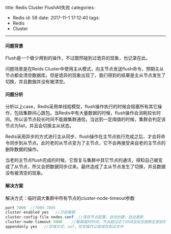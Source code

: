 title: Redis Cluster FlushAll失败
categories:
  - Redis 
id: 58
date: 2017-11-1 17:12:40
tags:
  - Redis
  - Cluster
---

#### 问题背景
Flush是一个极少用到的操作，不过既然碰到过诡异的现象，也记录在此。

问题场景是在Reids Cluster中使用主从模式，向主节点发送flush命令，预期主从节点都会清空数据库。但是诡异的现象出现了，我们得到的结果是主从节点发生了切换，并且数据并没有被清空。

#### 问题分析
分析以上case，Redis采用单线程模型，flush操作执行的时候会阻塞所有其它操作，包括集群间心跳包。当Redis中有大量数据的时候，flush操作会消耗较长时间。所以该节点较长时间不能跟集群通信，当达到一定阈值的时候，集群会判定该节点为fail，并且会切换主从状态。

Redis采用异步的方式进行主从同步，flush操作在主节点执行完成之后，才会将命令同步到从节点。此时老的从节点变为了主节点，它不会再接受来自老的主节点的删除数据的操作。

当老的主节点flush完成的时候，它恢复与集群中其它节点的通讯，得知自己被变成了从节点，所又会把数据同步过来。最终造成了主从节点发生了切换，并且数据没有被清空的现象。

#### 解决方案
解决方式：临时调大集群中所有节点的cluster-node-timeout参数

```java
port 7000  //7000-7005
cluster-enabled yes   //开启集群
cluster-config-file nodes.conf  //保存节点配置，自动创建，自动更新
cluster-node-timeout 5000    //集群超时时间，节点超过这个时间没反应就断定是宕机
appendonly yes   //存储方式，aof，将写操作记录保存到日志中

```

